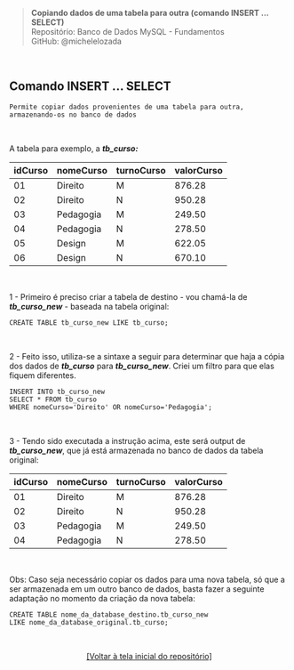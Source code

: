 > **Copiando dados de uma tabela para outra (comando INSERT ... SELECT)**     
> Repositório: Banco de Dados MySQL - Fundamentos  
> GitHub: @michelelozada
&nbsp;
     
&nbsp;     
## Comando INSERT ... SELECT  
```
Permite copiar dados provenientes de uma tabela para outra, armazenando-os no banco de dados
```

&nbsp;
     
A tabela para exemplo, a ***tb_curso:***

| idCurso | nomeCurso | turnoCurso | valorCurso  |
| :---    | :--       | :--        | :---        |
| 01      | Direito   | M          | 876.28      |
| 02      | Direito   | N          | 950.28      |
| 03      | Pedagogia | M          | 249.50      |
| 04      | Pedagogia | N          | 278.50      |
| 05      | Design    | M          | 622.05      |
| 06      | Design    | N          | 670.10      |

&nbsp;

1 - Primeiro é preciso criar a tabela de destino - vou chamá-la de ***tb_curso_new*** - baseada na tabela original:
```mysql
CREATE TABLE tb_curso_new LIKE tb_curso;
```

&nbsp;    

2 - Feito isso, utiliza-se a sintaxe a seguir para determinar que haja a cópia dos dados de ***tb_curso*** para ***tb_curso_new***. Criei um filtro para que elas fiquem diferentes.
```mysql
INSERT INTO tb_curso_new
SELECT * FROM tb_curso
WHERE nomeCurso='Direito' OR nomeCurso='Pedagogia';
```

&nbsp;  

3 - Tendo sido executada a instrução acima, este será output de ***tb_curso_new***, que já está armazenada no banco de dados da tabela original:

| idCurso | nomeCurso | turnoCurso | valorCurso  |
| :---    | :--       | :--        | :---        |
| 01      | Direito   | M          | 876.28      |
| 02      | Direito   | N          | 950.28      |
| 03      | Pedagogia | M          | 249.50      |
| 04      | Pedagogia | N          | 278.50      |

&nbsp;
 
Obs: Caso seja necessário copiar os dados para uma nova tabela, só que a ser armazenada em um outro banco de dados, basta fazer a seguinte adaptação no momento da criação da nova tabela:
```mysql
CREATE TABLE nome_da_database_destino.tb_curso_new 
LIKE nome_da_database_original.tb_curso;
```

&nbsp;

<div align="center">
<a href="https://github.com/michelelozada/MySQL-Study-Notes">[Voltar à tela inicial do repositório]</a>
</div>
